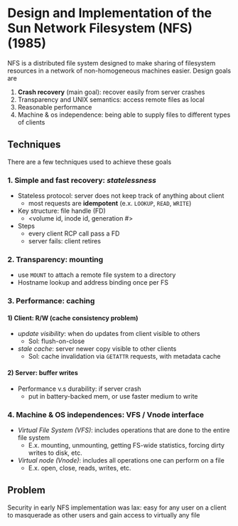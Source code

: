 # Design and Implementation of the Sun Network Filesystem (NFS) (1985) 
NFS is a distributed file system designed to make sharing of filesystem resources in a network of non-homogeneous machines easier. Design goals are 

1. **Crash recovery** (main goal): recover easily from server crashes
3. Transparency and UNIX semantics: access remote files as local 
4. Reasonable performance
5. Machine & os independence: being able to supply files to different types of clients 

## Techniques 
There are a few techniques used to achieve these goals 

### 1. Simple and fast recovery: _statelessness_
*  Stateless protocol: server does not keep track of anything about client
    *  most requests are **idempotent** (e.x. `LOOKUP`, `READ`, `WRITE`)   
*  Key structure: file handle (FD)
    *  <volume id, inode id, generation #>     
*  Steps 
    *  every client RCP call pass a FD
    *  server fails: client retires

### 2. Transparency: mounting
*  use `MOUNT` to attach a remote file system to a directory
*  Hostname lookup and address binding once per FS

### 3. Performance: caching 
#### 1) Client: R/W (cache consistency problem) 
   * _update visibility_: when do updates from client visible to others
       *  Sol: flush-on-close 
   * _stale cache_: server newer copy visible to other clients
       *  Sol: cache invalidation via `GETATTR` requests, with metadata cache

#### 2) Server: buffer writes 
* Performance v.s durability: if server crash
    *  put in battery-backed mem, or use faster medium to write
 
### 4. Machine & OS independences: VFS / Vnode interface 
- *Virtual File System (VFS)*: includes operations that are done to the entire file system
    - E.x. mounting, unmounting, getting FS-wide statistics, forcing dirty writes to disk, etc.
- *Virtual node (Vnode)*: includes all operations one can perform on a file
    - E.x. open, close, reads, writes, etc.
 
## Problem 
Security in early NFS implementation was lax: easy for any user on a client to masquerade as other users and gain access to virtually any file 
